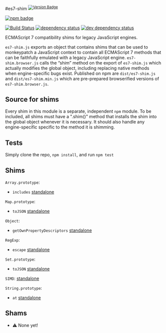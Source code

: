 #es7-shim <sup>[![Version Badge][2]][1]</sup>

[![npm badge][9]][1]

[![Build Status][3]][4] [![dependency status][5]][6]  [![dev dependency status][7]][8]

ECMAScript 7 compatibility shims for legacy JavaScript engines.

`es7-shim.js` exports an object that contains shims that can be used to monkeypatch a JavaScript context to contain all ECMAScript 7 methods that can be faithfully emulated with a legacy JavaScript engine.
`es7-shim.browser.js` calls the “shim” method on the export of `es7-shim.js` which actually modifies the global object, including replacing native methods when engine-specific bugs exist.
Published on npm are `dist/es7-shim.js` and `dist/es7-shim.min.js` which are pre-prepared browserified versions of `es7-shim.browser.js`.

## Source for shims
Every shim in this module is a separate, independent `npm` module.
To be included, all shims must have a ".shim()" method that installs the shim into the global object whenever it is necessary. It should also handle any engine-specific specific to the method it is shimming.

## Tests
Simply clone the repo, `npm install`, and run `npm test`

## Shims

`Array.prototype`:
 * `includes` [standalone][npm-includes-url]

`Map.prototype`:
 * `toJSON` [standalone][map-tojson-url]

`Object`:
 * `getOwnPropertyDescriptors` [standalone][npm-get-descriptors-url]

`RegExp`:
 * `escape` [standalone][regexp-escape-url]

`Set.prototype`:
 * `toJSON` [standalone][set-tojson-url]

`SIMD`: [standalone][simd-url]

`String.prototype`:
 * `at` [standalone][string-at-url]

## Shams

* :warning: None yet!

[1]: https://npmjs.org/package/es7-shim
[2]: http://vb.teelaun.ch/es-shims/es7-shim.svg
[3]: https://travis-ci.org/es-shims/es7-shim.svg
[4]: https://travis-ci.org/es-shims/es7-shim
[5]: https://david-dm.org/es-shims/es7-shim.png
[6]: https://david-dm.org/es-shims/es7-shim
[7]: https://david-dm.org/es-shims/es7-shim/dev-status.png
[8]: https://david-dm.org/es-shims/es7-shim#info=devDependencies
[9]: https://nodei.co/npm/es7-shim.png?downloads=true&stars=true
[npm-includes-url]: https://www.npmjs.com/package/array-includes
[npm-get-descriptors-url]: https://www.npmjs.com/package/object.getownpropertydescriptors
[map-tojson-url]: https://www.npmjs.com/package/map-tojson
[regexp-escape-url]: https://www.npmjs.com/package/regexp.escape
[set-tojson-url]: https://www.npmjs.com/package/set-tojson
[simd-url]: https://www.npmjs.com/package/simd
[string-at-url]: https://www.npmjs.com/package/string-at

